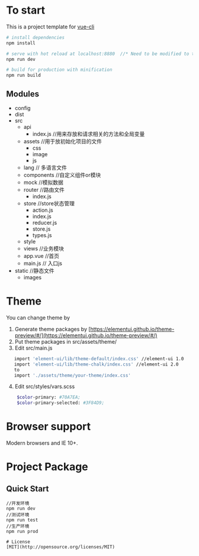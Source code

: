 # To start

This is a project template for [vue-cli](https://github.com/vuejs/vue-cli)

``` bash
# install dependencies
npm install

# serve with hot reload at localhost:8880  //* Need to be modified to the project's port
npm run dev

# build for production with minification
npm run build

```

## Modules
- config
- dist
- src
  - api
    - index.js  //用来存放和请求相关的方法和全局变量
  - assets      //用于放初始化项目的文件
    - css
    - image
    - js
  - lang         // 多语言文件
  - components      //自定义组件or模块
  - mock           //模拟数据
  - router        //路由文件
    - index.js   
  - store        //store状态管理
    - action.js
    - index.js
    - reducer.js
    - store.js
    - types.js
  - style
  - views         //业务模块
  - app.vue     //首页
  - main.js     // 入口js
- static       //静态文件
  - images

# Theme
You can change theme by 
1. Generate theme packages by [https://elementui.github.io/theme-preview/#/](https://elementui.github.io/theme-preview/#/)
2. Put theme packages in src/assets/theme/
3. Edit src/main.js 
``` bash
   import 'element-ui/lib/theme-default/index.css' //element-ui 1.0
   import 'element-ui/lib/theme-chalk/index.css' //element-ui 2.0
   to
   import './assets/theme/your-theme/index.css'
```
4. Edit src/styles/vars.scss
``` bash
    $color-primary: #70A7EA;
    $color-primary-selected: #3F84D9;
```

# Browser support

Modern browsers and IE 10+.

# Project Package
## Quick Start
```shell
//开发环境
npm run dev
//测试环境
npm run test
//生产环境
npm run prod

# License
[MIT](http://opensource.org/licenses/MIT)
